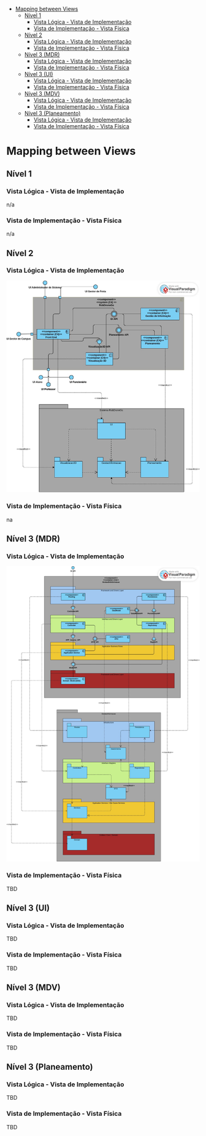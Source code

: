 - [Mapping between Views](#mapping-between-views)
	- [Nível 1](#nível-1)
		- [Vista Lógica - Vista de Implementação](#vista-lógica---vista-de-implementação)
		- [Vista de Implementação - Vista Física](#vista-de-implementação---vista-física)
	- [Nível 2](#nível-2)
		- [Vista Lógica - Vista de Implementação](#vista-lógica---vista-de-implementação-1)
		- [Vista de Implementação - Vista Física](#vista-de-implementação---vista-física-1)
	- [Nível 3 (MDR)](#nível-3-mdr)
		- [Vista Lógica - Vista de Implementação](#vista-lógica---vista-de-implementação-2)
		- [Vista de Implementação - Vista Física](#vista-de-implementação---vista-física-2)
	- [Nível 3 (UI)](#nível-3-ui)
		- [Vista Lógica - Vista de Implementação](#vista-lógica---vista-de-implementação-3)
		- [Vista de Implementação - Vista Física](#vista-de-implementação---vista-física-3)
	- [Nível 3 (MDV)](#nível-3-mdv)
		- [Vista Lógica - Vista de Implementação](#vista-lógica---vista-de-implementação-4)
		- [Vista de Implementação - Vista Física](#vista-de-implementação---vista-física-4)
	- [Nível 3 (Planeamento)](#nível-3-planeamento)
		- [Vista Lógica - Vista de Implementação](#vista-lógica---vista-de-implementação-5)
		- [Vista de Implementação - Vista Física](#vista-de-implementação---vista-física-5)

# Mapping between Views


## Nível 1
### Vista Lógica - Vista de Implementação

n/a

### Vista de Implementação - Vista Física

n/a

## Nível 2
### Vista Lógica - Vista de Implementação

![N2-VLxVI](diagramas/nivel2/MapLogicoImpl_NVL2.vpd.jpg)

### Vista de Implementação - Vista Física
na

## Nível 3 (MDR)
### Vista Lógica - Vista de Implementação
![N3-VLxVI](diagramas/nivel3/MapLogicaImpl_NVL3.jpg)

### Vista de Implementação - Vista Física
TBD

## Nível 3 (UI)
### Vista Lógica - Vista de Implementação
TBD

### Vista de Implementação - Vista Física
TBD

## Nível 3 (MDV)
### Vista Lógica - Vista de Implementação
TBD

### Vista de Implementação - Vista Física
TBD

## Nível 3 (Planeamento)
### Vista Lógica - Vista de Implementação
TBD

### Vista de Implementação - Vista Física
TBD
